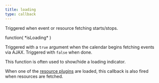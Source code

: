 ```yaml
---
title: loading
type: callback
---
```


Triggered when event or resource fetching starts/stops.

<div class='spec' markdown='1'>
function( *isLoading* )
</div>

Triggered with a `true` argument when the calendar begins fetching events via AJAX. Triggered with `false` when done.

This function is often used to show/hide a loading indicator.

When one of the [resource plugins](premium) are loaded, this callback is also fired when resources are fetched.
